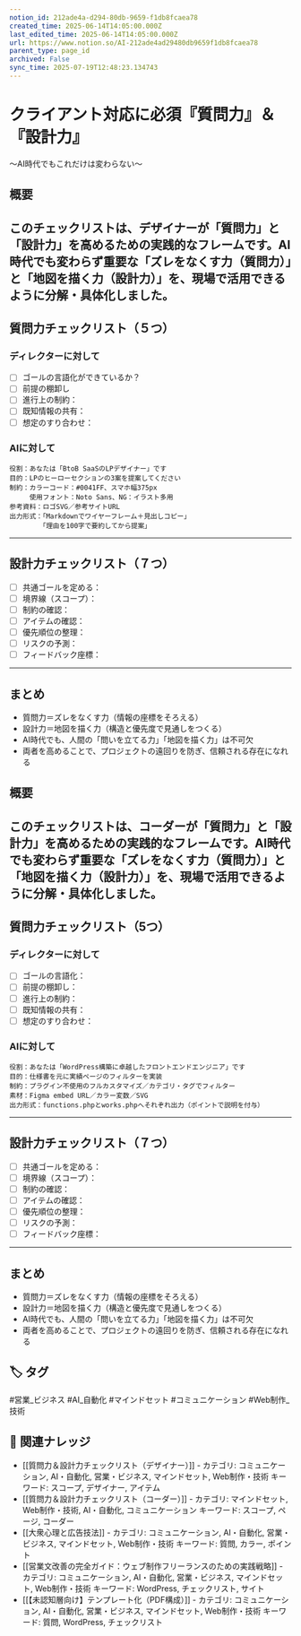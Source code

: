 ```yaml
---
notion_id: 212ade4a-d294-80db-9659-f1db8fcaea78
created_time: 2025-06-14T14:05:00.000Z
last_edited_time: 2025-06-14T14:05:00.000Z
url: https://www.notion.so/AI-212ade4ad29480db9659f1db8fcaea78
parent_type: page_id
archived: False
sync_time: 2025-07-19T12:48:23.134743
---
```


# クライアント対応に必須『質問力』＆『設計力』
〜AI時代でもこれだけは変わらない〜

  ## 概要
  このチェックリストは、デザイナーが「質問力」と「設計力」を高めるための実践的なフレームです。AI時代でも変わらず重要な「ズレをなくす力（質問力）」と「地図を描く力（設計力）」を、現場で活用できるように分解・具体化しました。
  ---
  ## 質問力チェックリスト（５つ）
  ### ディレクターに対して
  - [ ] ゴールの言語化ができているか？
  - [ ] 前提の棚卸し
  - [ ] 進行上の制約：
  - [ ] 既知情報の共有：
  - [ ] 想定のすり合わせ：
  ### AIに対して
  ```plain text
役割：あなたは「BtoB SaaSのLPデザイナー」です
目的：LPのヒーローセクションの3案を提案してください
制約：カラーコード：#0041FF、スマホ幅375px
　　　使用フォント：Noto Sans、NG：イラスト多用
参考資料：ロゴSVG／参考サイトURL
出力形式：「Markdownでワイヤーフレーム＋見出しコピー」
　　　　　「理由を100字で要約してから提案」
  ```
  ---
  ## 設計力チェックリスト（７つ）
  - [ ] 共通ゴールを定める：
  - [ ] 境界線（スコープ）：
  - [ ] 制約の確認：
  - [ ] アイテムの確認：
  - [ ] 優先順位の整理：
  - [ ] リスクの予測：
  - [ ] フィードバック座標：
  ---
  ## まとめ
  - 質問力＝ズレをなくす力（情報の座標をそろえる）
  - 設計力＝地図を描く力（構造と優先度で見通しをつくる）
  - AI時代でも、人間の「問いを立てる力」「地図を描く力」は不可欠
  - 両者を高めることで、プロジェクトの遠回りを防ぎ、信頼される存在になれる
  ## 概要
  このチェックリストは、コーダーが「質問力」と「設計力」を高めるための実践的なフレームです。AI時代でも変わらず重要な「ズレをなくす力（質問力）」と「地図を描く力（設計力）」を、現場で活用できるように分解・具体化しました。
  ---
  ## 質問力チェックリスト（5つ）
  ### ディレクターに対して
  - [ ] ゴールの言語化：
  - [ ] 前提の棚卸し：
  - [ ] 進行上の制約：
  - [ ] 既知情報の共有：
  - [ ] 想定のすり合わせ：
  ### AIに対して
  ```plain text
役割：あなたは「WordPress構築に卓越したフロントエンドエンジニア」です
目的：仕様書を元に実績ページのフィルターを実装
制約：プラグイン不使用のフルカスタマイズ／カテゴリ・タグでフィルター
素材：Figma embed URL／カラー変数／SVG
出力形式：functions.phpとworks.phpへそれぞれ出力（ポイントで説明を付与）
  ```
  ---
  ## 設計力チェックリスト（７つ）
  - [ ] 共通ゴールを定める：
  - [ ] 境界線（スコープ）：
  - [ ] 制約の確認：
  - [ ] アイテムの確認：
  - [ ] 優先順位の整理：
  - [ ] リスクの予測：
  - [ ] フィードバック座標：
  ---
  ## まとめ
  - 質問力＝ズレをなくす力（情報の座標をそろえる）
  - 設計力＝地図を描く力（構造と優先度で見通しをつくる）
  - AI時代でも、人間の「問いを立てる力」「地図を描く力」は不可欠
  - 両者を高めることで、プロジェクトの遠回りを防ぎ、信頼される存在になれる

## 🏷️ タグ
#営業_ビジネス #AI_自動化 #マインドセット #コミュニケーション #Web制作_技術

## 🔗 関連ナレッジ
- [[質問力＆設計力チェックリスト（デザイナー）]] - カテゴリ: コミュニケーション, AI・自動化, 営業・ビジネス, マインドセット, Web制作・技術 キーワード: スコープ, デザイナー, アイテム
- [[質問力＆設計力チェックリスト（コーダー）]] - カテゴリ: マインドセット, Web制作・技術, AI・自動化, コミュニケーション キーワード: スコープ, ページ, コーダー
- [[大衆心理と広告技法]] - カテゴリ: コミュニケーション, AI・自動化, 営業・ビジネス, マインドセット, Web制作・技術 キーワード: 質問, カラー, ポイント
- [[営業文改善の完全ガイド：ウェブ制作フリーランスのための実践戦略]] - カテゴリ: コミュニケーション, AI・自動化, 営業・ビジネス, マインドセット, Web制作・技術 キーワード: WordPress, チェックリスト, サイト
- [[【未認知層向け】テンプレート化（PDF構成）]] - カテゴリ: コミュニケーション, AI・自動化, 営業・ビジネス, マインドセット, Web制作・技術 キーワード: 質問, WordPress, チェックリスト
